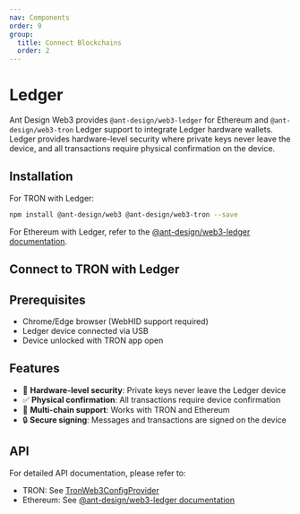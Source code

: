 ```yaml
---
nav: Components
order: 9
group:
  title: Connect Blockchains
  order: 2
---
```


# Ledger

Ant Design Web3 provides `@ant-design/web3-ledger` for Ethereum and `@ant-design/web3-tron` Ledger support to integrate Ledger hardware wallets. Ledger provides hardware-level security where private keys never leave the device, and all transactions require physical confirmation on the device.

## Installation

For TRON with Ledger:

```bash
npm install @ant-design/web3 @ant-design/web3-tron --save
```

For Ethereum with Ledger, refer to the [@ant-design/web3-ledger documentation](https://web3.ant.design/components/ledger).

## Connect to TRON with Ledger

<code src='./demos/tron.tsx'></code>

## Prerequisites

- Chrome/Edge browser (WebHID support required)
- Ledger device connected via USB
- Device unlocked with TRON app open

## Features

- 🔐 **Hardware-level security**: Private keys never leave the Ledger device
- ✅ **Physical confirmation**: All transactions require device confirmation
- 📱 **Multi-chain support**: Works with TRON and Ethereum
- 🔒 **Secure signing**: Messages and transactions are signed on the device

## API

For detailed API documentation, please refer to:

- TRON: See [TronWeb3ConfigProvider](../tron/index.md#api)
- Ethereum: See [@ant-design/web3-ledger documentation](https://web3.ant.design/components/ledger)

